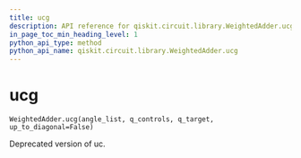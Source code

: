 ```yaml
---
title: ucg
description: API reference for qiskit.circuit.library.WeightedAdder.ucg
in_page_toc_min_heading_level: 1
python_api_type: method
python_api_name: qiskit.circuit.library.WeightedAdder.ucg
---
```


# ucg

<span id="qiskit.circuit.library.WeightedAdder.ucg" />

`WeightedAdder.ucg(angle_list, q_controls, q_target, up_to_diagonal=False)`

Deprecated version of uc.

